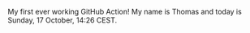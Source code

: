 My first ever working GitHub Action!
My name is Thomas and today is Sunday, 17 October, 14:26 CEST. 
